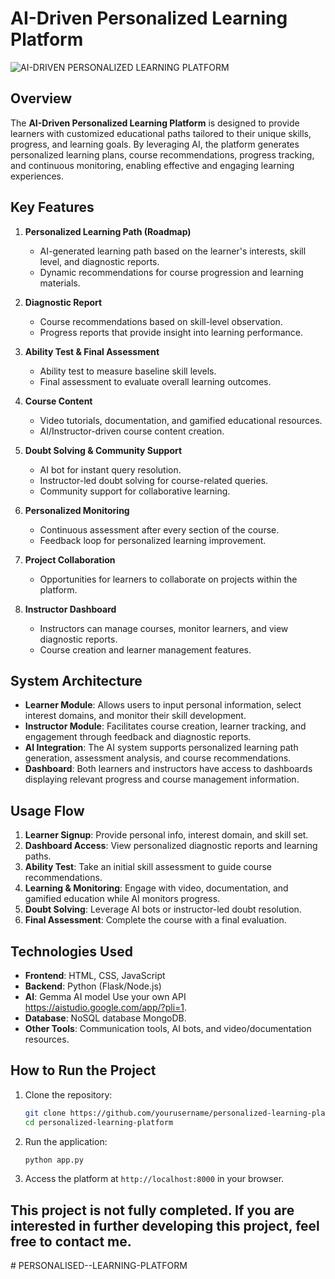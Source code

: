 
# AI-Driven Personalized Learning Platform

![AI-DRIVEN PERSONALIZED LEARNING PLATFORM](https://github.com/user-attachments/assets/076fe6bb-b53e-4eb9-9f74-d2b4a0cb8791)


## Overview

The **AI-Driven Personalized Learning Platform** is designed to provide learners with customized educational paths tailored to their unique skills, progress, and learning goals. By leveraging AI, the platform generates personalized learning plans, course recommendations, progress tracking, and continuous monitoring, enabling effective and engaging learning experiences.

## Key Features

1. **Personalized Learning Path (Roadmap)**
   - AI-generated learning path based on the learner's interests, skill level, and diagnostic reports.
   - Dynamic recommendations for course progression and learning materials.

2. **Diagnostic Report**
   - Course recommendations based on skill-level observation.
   - Progress reports that provide insight into learning performance.

3. **Ability Test & Final Assessment**
   - Ability test to measure baseline skill levels.
   - Final assessment to evaluate overall learning outcomes.

4. **Course Content**
   - Video tutorials, documentation, and gamified educational resources.
   - AI/Instructor-driven course content creation.

5. **Doubt Solving & Community Support**
   - AI bot for instant query resolution.
   - Instructor-led doubt solving for course-related queries.
   - Community support for collaborative learning.

6. **Personalized Monitoring**
   - Continuous assessment after every section of the course.
   - Feedback loop for personalized learning improvement.

7. **Project Collaboration**
   - Opportunities for learners to collaborate on projects within the platform.

8. **Instructor Dashboard**
   - Instructors can manage courses, monitor learners, and view diagnostic reports.
   - Course creation and learner management features.

## System Architecture

- **Learner Module**: Allows users to input personal information, select interest domains, and monitor their skill development.
- **Instructor Module**: Facilitates course creation, learner tracking, and engagement through feedback and diagnostic reports.
- **AI Integration**: The AI system supports personalized learning path generation, assessment analysis, and course recommendations.
- **Dashboard**: Both learners and instructors have access to dashboards displaying relevant progress and course management information.

## Usage Flow

1. **Learner Signup**: Provide personal info, interest domain, and skill set.
2. **Dashboard Access**: View personalized diagnostic reports and learning paths.
3. **Ability Test**: Take an initial skill assessment to guide course recommendations.
4. **Learning & Monitoring**: Engage with video, documentation, and gamified education while AI monitors progress.
5. **Doubt Solving**: Leverage AI bots or instructor-led doubt resolution.
6. **Final Assessment**: Complete the course with a final evaluation.

## Technologies Used

- **Frontend**: HTML, CSS, JavaScript
- **Backend**: Python (Flask/Node.js)
- **AI**: Gemma AI model Use your own API https://aistudio.google.com/app/?pli=1.
- **Database**: NoSQL database MongoDB.
- **Other Tools**: Communication tools, AI bots, and video/documentation resources.

## How to Run the Project

1. Clone the repository:
   ```bash
   git clone https://github.com/yourusername/personalized-learning-platform.git
   cd personalized-learning-platform
   ```


2. Run the application:
   ```bash
   python app.py
   ```

4. Access the platform at `http://localhost:8000` in your browser.

## This project is not fully completed. If you are interested in further developing this project, feel free to contact me.
 
#   P E R S O N A L I S E D - - L E A R N I N G - P L A T F O R M  
 